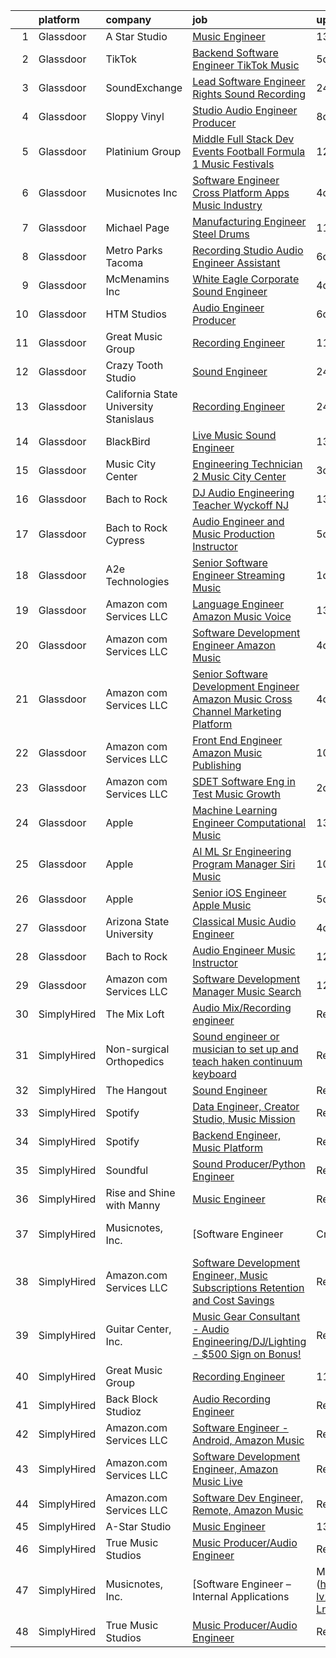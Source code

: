 

|    | platform    | company                                | job                                                                                                                                                                                                                                                                                                                                                                                                                                                                                                                                                                                                                                                                                                                                                                                                                                                                                                                                                                                                                                                                                                                                                                                                                                                                                                                                                                                                                                                    | update_time   | location            |
|---:|:------------|:---------------------------------------|:-------------------------------------------------------------------------------------------------------------------------------------------------------------------------------------------------------------------------------------------------------------------------------------------------------------------------------------------------------------------------------------------------------------------------------------------------------------------------------------------------------------------------------------------------------------------------------------------------------------------------------------------------------------------------------------------------------------------------------------------------------------------------------------------------------------------------------------------------------------------------------------------------------------------------------------------------------------------------------------------------------------------------------------------------------------------------------------------------------------------------------------------------------------------------------------------------------------------------------------------------------------------------------------------------------------------------------------------------------------------------------------------------------------------------------------------------------|:--------------|:--------------------|
|  1 | Glassdoor   | A Star Studio                          | [Music Engineer](https://www.glassdoor.com/partner/jobListing.htm?pos=106&ao=1136043&s=58&guid=00000182a571650c9eefc78cc93265fb&src=GD_JOB_AD&t=SR&vt=w&ea=1&cs=1_ac06a0e6&cb=1660633048781&jobListingId=1008048004716&jrtk=3-0-1gain2pe8ihm9801-1gain2peni4kq800-b5e8a5c94d0f1b15-)                                                                                                                                                                                                                                                                                                                                                                                                                                                                                                                                                                                                                                                                                                                                                                                                                                                                                                                                                                                                                                                                                                                                                                   | 13d           | Dallas, TX          |
|  2 | Glassdoor   | TikTok                                 | [Backend Software Engineer   TikTok Music](https://www.glassdoor.com/partner/jobListing.htm?pos=114&ao=1136043&s=58&guid=00000182a571650c9eefc78cc93265fb&src=GD_JOB_AD&t=SR&vt=w&cs=1_6bfc1c74&cb=1660633048782&jobListingId=1008065046365&jrtk=3-0-1gain2pe8ihm9801-1gain2peni4kq800-ecb656070aca98b9-)                                                                                                                                                                                                                                                                                                                                                                                                                                                                                                                                                                                                                                                                                                                                                                                                                                                                                                                                                                                                                                                                                                                                              | 5d            | Mountain View, CA   |
|  3 | Glassdoor   | SoundExchange                          | [Lead Software Engineer  Rights Sound Recording ](https://www.glassdoor.com/partner/jobListing.htm?pos=121&ao=1136043&s=58&guid=00000182a571650c9eefc78cc93265fb&src=GD_JOB_AD&t=SR&vt=w&cs=1_139c205a&cb=1660633048785&jobListingId=1008071807412&jrtk=3-0-1gain2pe8ihm9801-1gain2peni4kq800-b6c59cac365880ba-)                                                                                                                                                                                                                                                                                                                                                                                                                                                                                                                                                                                                                                                                                                                                                                                                                                                                                                                                                                                                                                                                                                                                       | 24h           | Remote              |
|  4 | Glassdoor   | Sloppy Vinyl                           | [Studio Audio Engineer Producer](https://www.glassdoor.com/partner/jobListing.htm?pos=110&ao=1136043&s=58&guid=00000182a571650c9eefc78cc93265fb&src=GD_JOB_AD&t=SR&vt=w&ea=1&cs=1_2161fc8d&cb=1660633048781&jobListingId=1008058941149&jrtk=3-0-1gain2pe8ihm9801-1gain2peni4kq800-e48880e05b7ba1a4-)                                                                                                                                                                                                                                                                                                                                                                                                                                                                                                                                                                                                                                                                                                                                                                                                                                                                                                                                                                                                                                                                                                                                                   | 8d            | Clifton, NJ         |
|  5 | Glassdoor   | Platinium Group                        | [Middle Full Stack Dev   Events  Football  Formula 1  Music Festivals    ](https://www.glassdoor.com/partner/jobListing.htm?pos=126&ao=1136043&s=58&guid=00000182a571650c9eefc78cc93265fb&src=GD_JOB_AD&t=SR&vt=w&cs=1_3d721511&cb=1660633048786&jobListingId=1008049379681&jrtk=3-0-1gain2pe8ihm9801-1gain2peni4kq800-49fd4225bf218689-)                                                                                                                                                                                                                                                                                                                                                                                                                                                                                                                                                                                                                                                                                                                                                                                                                                                                                                                                                                                                                                                                                                              | 12d           | Monaco, CA          |
|  6 | Glassdoor   | Musicnotes  Inc                        | [Software Engineer   Cross Platform Apps   Music Industry](https://www.glassdoor.com/partner/jobListing.htm?pos=102&ao=1110586&s=58&guid=00000182a571650c9eefc78cc93265fb&src=GD_JOB_AD&t=SR&vt=w&ea=1&cs=1_d2766a02&cb=1660633048781&jobListingId=1008067368242&cpc=BAB9AA3F436D8911&jrtk=3-0-1gain2pe8ihm9801-1gain2peni4kq800-e171e5a85bb6462c--6NYlbfkN0AzOvrGu_UugWgn3GqKRF9Dlu_Ew02IZ-2nOt7BxrJX_T9UyePuI4_eSA9dYE24Ro-DFYisjcrrJvnhkC_jcplk_fuPq1eQhYKVGE5Yr45F8QB9Fb0xbh6VTVKyPOCp_L9i2wi79_pybUfwGBDH2ZiKUA5hML8qZIM2-j4Va3zVneCVXGMXCBsvE2VvOh0Jj7CpxDbcvCTkszSqUatary_kpoJM_xWq_sO5jFyQP0Co0rxBuC3mVWkJCN1WIE5NCR9g5PP5rPqpoPga0Z6NE32agTPPi88NfS0y69Q7ALlckmYp-4UTsNuGalQAdtAIumL2GN5SRKa6FVwsprBm9Qp8CKNQeyD_xMdMvIjdda9sRG_fuRCM0jUNnGBxnwCMYxgU--HbqkvvL0_h_qRFrpXPWi-nmbpgMFMtVWBRdAcg5nmVlXUizLditXV6SGQoJ8Ia3AWk682oReFFms1_nFHSiGDrGAwu1lBhEvdBkU5Az-KLE1mH5s1_jctkaK8q8oQ%3D)                                                                                                                                                                                                                                                                                                                                                                                                                                                                                                                                                      | 4d            | Remote              |
|  7 | Glassdoor   | Michael Page                           | [Manufacturing Engineer   Steel Drums](https://www.glassdoor.com/partner/jobListing.htm?pos=105&ao=1110586&s=58&guid=00000182a571650c9eefc78cc93265fb&src=GD_JOB_AD&t=SR&vt=w&cs=1_3bc9f23d&cb=1660633048781&jobListingId=1008053322257&cpc=6FC5BA77C9A4CD78&jrtk=3-0-1gain2pe8ihm9801-1gain2peni4kq800-edfb8b6e14f62930--6NYlbfkN0BR3ykMnr3Vw97HK5IC0i9Uo32NXohanwqRY-CI8z69bj_uxQ_6yc1JTvRvHNPil3n-aAZPEB_V2_C3Xteggm8USnoyjokMdAX7PMJAGyeqrRb0SgM_e3teYuvhdw07UmODkJ_SFaJoJlontiBYfrHBy-sRK9hLMXtFv4vxRofVbBfLCNfCBYZYzyPG5kXZZdFFOmNnL_yX_TU1Bv7nH9zZjL_C22uFz5vT8GG9A3J6k4itgifRQ3iU6wL8XIkmGA8a0sJD12M3qGnxCkvbzGrvJZdW_9PXMwNrJMrz0W4O2IH0DaUx1W3u6iOXxx2HEiG8X02VOhMbF7xnONLnhlsVW5O8NjQr2KetYFZ0FRos-hvIarSvOEO9noG-5L7FaVV9L4gT-MzEINlap0va-sJ_G3FFsukzxfa_i5kN39goOZ4r1udoi113HRBT9_KRzbEGdi3y9ZcXJeMK7NXGypKkeozNTfCD_elaDSwnY9sZlXksbeliBkB09FYqx5yjnpGbCpHBIFZJq1Ss15_kqejdvsWMNm2wnTq4nTIXGF2-pnPEnFTAjIcXb3fJIZXuXe9XTFkLqaNPtzf8J1wVodsWX-wa9_qQGasr_IY-__YR6p0DEtEd3lc1fIOTbFptly7qrxGjTWpZbVuwYd3DZbP6DXlsOtb-JkYqa6xWllAqIkKn5N7H7Y88d7bZ3DUm6mkT5PfGnN-2UlaaeuWe5GmtSIoz-ZOzXfikSOXRxrDcCAzQC_qW29Jo7n8_QUQ5NKx-dz0u-zkTzCnby60zN-0nZXoR5KV7mqSivmUioYi4_9oithRN7OSIjVSmJnQNI9YTDD0-A3y35Es39R2mwrnhdH5zgCJooqceSue4rkJ727ynC6D0bTXhluuAowU509O9v8go_id3eJVUGBlaBReq_3X-RQ9f_KywBP0ZnCJ6aWANR5jFyXT2BpndVoQ9w_X5emuCWFwN6tpZckBD8AQ_FnwY-KeuSQqT1uCxe0adyt7LW2D1SJN_HWM-Ad4lg07qRajmJU95uIuF6iJ8MAvFHeEXTatW_YJQEPxtaRFNQA%3D%3D) | 11d           | Cicero, IL          |
|  8 | Glassdoor   | Metro Parks Tacoma                     | [Recording Studio   Audio Engineer   Assistant](https://www.glassdoor.com/partner/jobListing.htm?pos=129&ao=1136043&s=58&guid=00000182a571650c9eefc78cc93265fb&src=GD_JOB_AD&t=SR&vt=w&cs=1_baca188d&cb=1660633048787&jobListingId=1008063971098&jrtk=3-0-1gain2pe8ihm9801-1gain2peni4kq800-82c3ab8a888c22a7-)                                                                                                                                                                                                                                                                                                                                                                                                                                                                                                                                                                                                                                                                                                                                                                                                                                                                                                                                                                                                                                                                                                                                         | 6d            | Tacoma, WA          |
|  9 | Glassdoor   | McMenamins  Inc                        | [White Eagle Corporate Sound Engineer](https://www.glassdoor.com/partner/jobListing.htm?pos=120&ao=1136043&s=58&guid=00000182a571650c9eefc78cc93265fb&src=GD_JOB_AD&t=SR&vt=w&cs=1_d808c5b6&cb=1660633048785&jobListingId=1008067513994&jrtk=3-0-1gain2pe8ihm9801-1gain2peni4kq800-44081700c6343591-)                                                                                                                                                                                                                                                                                                                                                                                                                                                                                                                                                                                                                                                                                                                                                                                                                                                                                                                                                                                                                                                                                                                                                  | 4d            | Portland, OR        |
| 10 | Glassdoor   | HTM Studios                            | [Audio Engineer Producer](https://www.glassdoor.com/partner/jobListing.htm?pos=101&ao=1110586&s=58&guid=00000182a571650c9eefc78cc93265fb&src=GD_JOB_AD&t=SR&vt=w&ea=1&cs=1_f46bc6a5&cb=1660633048780&jobListingId=1008063619521&cpc=ACBF47B84C432121&jrtk=3-0-1gain2pe8ihm9801-1gain2peni4kq800-0dec2d4836b1de11--6NYlbfkN0CtwOkgDuej6vPfWODMxjOIyNEohQmdYMppGq8y8dOpBhDQGscm3dodbKVz4jiX1IL67KQBDqLBm5CSTQZqV8snccYItyolMSR3JtM3WF1I0reHcvayjVlXaYodr9_ZotvennqQshecNkkRECI35cpMZt8lZG7OYBm7VLQFpImeKGql615DMCd1sdobPA-8s_bcLtsA02uti7xWtXNO3vVBoNgeznTPyhYUAdhbxictjpWr2N9uShTsr6lk4g8dGI5M_4OLsu083HB84zOOoPPyNMUVFEAD8FB4eEi2wEX3OnE53hs4IPZnZQVrzaOxD3gsUW5R_gM9rytBz2eTHbHY3WWFewb_S8Tr5Uc8wt5hbT5RcE5g5IfSTTx3NqromArnLNpK7DmnbWYH-_xzs0wssu36ac6qXmF9HBVqteDasdYpfGXWWaYxaLLJNeO7xkH1Hv3mD5WZbU_ngd-LkWAwJrqQEiFJkD9myEGGMZHWO2MlcaiS1HBDr8yIp74wlXr8mnxcC2L_ww%3D%3D)                                                                                                                                                                                                                                                                                                                                                                                                                                                                                                                                                                         | 6d            | Reading, PA         |
| 11 | Glassdoor   | Great Music Group                      | [Recording Engineer](https://www.glassdoor.com/partner/jobListing.htm?pos=107&ao=1136043&s=58&guid=00000182a571650c9eefc78cc93265fb&src=GD_JOB_AD&t=SR&vt=w&ea=1&cs=1_0d8e068f&cb=1660633048781&jobListingId=1008053472141&jrtk=3-0-1gain2pe8ihm9801-1gain2peni4kq800-feae6516db0998b8-)                                                                                                                                                                                                                                                                                                                                                                                                                                                                                                                                                                                                                                                                                                                                                                                                                                                                                                                                                                                                                                                                                                                                                               | 11d           | Minneapolis, MN     |
| 12 | Glassdoor   | Crazy Tooth Studio                     | [Sound Engineer](https://www.glassdoor.com/partner/jobListing.htm?pos=108&ao=1136043&s=58&guid=00000182a571650c9eefc78cc93265fb&src=GD_JOB_AD&t=SR&vt=w&ea=1&cs=1_197594c2&cb=1660633048781&jobListingId=1008072463616&jrtk=3-0-1gain2pe8ihm9801-1gain2peni4kq800-f5d2c4a718942a67-)                                                                                                                                                                                                                                                                                                                                                                                                                                                                                                                                                                                                                                                                                                                                                                                                                                                                                                                                                                                                                                                                                                                                                                   | 24h           | Reno, NV            |
| 13 | Glassdoor   | California State University Stanislaus | [Recording Engineer](https://www.glassdoor.com/partner/jobListing.htm?pos=123&ao=1136043&s=58&guid=00000182a571650c9eefc78cc93265fb&src=GD_JOB_AD&t=SR&vt=w&cs=1_d7eada0b&cb=1660633048785&jobListingId=1008072092650&jrtk=3-0-1gain2pe8ihm9801-1gain2peni4kq800-c45e8aecef8da5d2-)                                                                                                                                                                                                                                                                                                                                                                                                                                                                                                                                                                                                                                                                                                                                                                                                                                                                                                                                                                                                                                                                                                                                                                    | 24h           | Turlock, CA         |
| 14 | Glassdoor   | BlackBird                              | [Live Music Sound Engineer](https://www.glassdoor.com/partner/jobListing.htm?pos=111&ao=1136043&s=58&guid=00000182a571650c9eefc78cc93265fb&src=GD_JOB_AD&t=SR&vt=w&ea=1&cs=1_cc514547&cb=1660633048782&jobListingId=1008048367820&jrtk=3-0-1gain2pe8ihm9801-1gain2peni4kq800-5c5b644b3c663163-)                                                                                                                                                                                                                                                                                                                                                                                                                                                                                                                                                                                                                                                                                                                                                                                                                                                                                                                                                                                                                                                                                                                                                        | 13d           | Atlanta, GA         |
| 15 | Glassdoor   | Music City Center                      | [Engineering Technician 2   Music City Center](https://www.glassdoor.com/partner/jobListing.htm?pos=128&ao=1136043&s=58&guid=00000182a571650c9eefc78cc93265fb&src=GD_JOB_AD&t=SR&vt=w&ea=1&cs=1_e60f3777&cb=1660633048787&jobListingId=1008068900659&jrtk=3-0-1gain2pe8ihm9801-1gain2peni4kq800-5e3ffd11ee30c8d5-)                                                                                                                                                                                                                                                                                                                                                                                                                                                                                                                                                                                                                                                                                                                                                                                                                                                                                                                                                                                                                                                                                                                                     | 3d            | Nashville, TN       |
| 16 | Glassdoor   | Bach to Rock                           | [DJ   Audio Engineering Teacher  Wyckoff NJ](https://www.glassdoor.com/partner/jobListing.htm?pos=125&ao=1136043&s=58&guid=00000182a571650c9eefc78cc93265fb&src=GD_JOB_AD&t=SR&vt=w&ea=1&cs=1_d42a3c30&cb=1660633048786&jobListingId=1008048497319&jrtk=3-0-1gain2pe8ihm9801-1gain2peni4kq800-1f4e2bf040ab0347-)                                                                                                                                                                                                                                                                                                                                                                                                                                                                                                                                                                                                                                                                                                                                                                                                                                                                                                                                                                                                                                                                                                                                       | 13d           | Wyckoff, NJ         |
| 17 | Glassdoor   | Bach to Rock Cypress                   | [Audio Engineer and Music Production Instructor](https://www.glassdoor.com/partner/jobListing.htm?pos=119&ao=1136043&s=58&guid=00000182a571650c9eefc78cc93265fb&src=GD_JOB_AD&t=SR&vt=w&ea=1&cs=1_f5cdbdcf&cb=1660633048785&jobListingId=1008065309403&jrtk=3-0-1gain2pe8ihm9801-1gain2peni4kq800-35a1e42543f182e4-)                                                                                                                                                                                                                                                                                                                                                                                                                                                                                                                                                                                                                                                                                                                                                                                                                                                                                                                                                                                                                                                                                                                                   | 5d            | Cypress, TX         |
| 18 | Glassdoor   | A2e Technologies                       | [Senior Software Engineer  Streaming Music ](https://www.glassdoor.com/partner/jobListing.htm?pos=127&ao=1136043&s=58&guid=00000182a571650c9eefc78cc93265fb&src=GD_JOB_AD&t=SR&vt=w&ea=1&cs=1_6f66989c&cb=1660633048787&jobListingId=1008070692080&jrtk=3-0-1gain2pe8ihm9801-1gain2peni4kq800-d22245dfa3e12a86-)                                                                                                                                                                                                                                                                                                                                                                                                                                                                                                                                                                                                                                                                                                                                                                                                                                                                                                                                                                                                                                                                                                                                       | 1d            | Seattle, WA         |
| 19 | Glassdoor   | Amazon com Services LLC                | [Language Engineer  Amazon Music  Voice](https://www.glassdoor.com/partner/jobListing.htm?pos=115&ao=1136043&s=58&guid=00000182a571650c9eefc78cc93265fb&src=GD_JOB_AD&t=SR&vt=w&cs=1_5e9df61b&cb=1660633048782&jobListingId=1008048008268&jrtk=3-0-1gain2pe8ihm9801-1gain2peni4kq800-58306a1d4621ba2e-)                                                                                                                                                                                                                                                                                                                                                                                                                                                                                                                                                                                                                                                                                                                                                                                                                                                                                                                                                                                                                                                                                                                                                | 13d           | San Francisco, CA   |
| 20 | Glassdoor   | Amazon com Services LLC                | [Software Development Engineer   Amazon Music](https://www.glassdoor.com/partner/jobListing.htm?pos=117&ao=1136043&s=58&guid=00000182a571650c9eefc78cc93265fb&src=GD_JOB_AD&t=SR&vt=w&cs=1_4b4ee10d&cb=1660633048782&jobListingId=1008067382236&jrtk=3-0-1gain2pe8ihm9801-1gain2peni4kq800-bd45326ef4d2694f-)                                                                                                                                                                                                                                                                                                                                                                                                                                                                                                                                                                                                                                                                                                                                                                                                                                                                                                                                                                                                                                                                                                                                          | 4d            | San Francisco, CA   |
| 21 | Glassdoor   | Amazon com Services LLC                | [Senior Software Development Engineer   Amazon Music  Cross Channel Marketing Platform](https://www.glassdoor.com/partner/jobListing.htm?pos=122&ao=1136043&s=58&guid=00000182a571650c9eefc78cc93265fb&src=GD_JOB_AD&t=SR&vt=w&cs=1_aec174de&cb=1660633048785&jobListingId=1008066910045&jrtk=3-0-1gain2pe8ihm9801-1gain2peni4kq800-d5a92c0d2ec6f85f-)                                                                                                                                                                                                                                                                                                                                                                                                                                                                                                                                                                                                                                                                                                                                                                                                                                                                                                                                                                                                                                                                                                 | 4d            | San Francisco, CA   |
| 22 | Glassdoor   | Amazon com Services LLC                | [Front End Engineer  Amazon Music Publishing](https://www.glassdoor.com/partner/jobListing.htm?pos=113&ao=1136043&s=58&guid=00000182a571650c9eefc78cc93265fb&src=GD_JOB_AD&t=SR&vt=w&cs=1_a3d0e9d5&cb=1660633048782&jobListingId=1008054946280&jrtk=3-0-1gain2pe8ihm9801-1gain2peni4kq800-c4bf362ca12caeb6-)                                                                                                                                                                                                                                                                                                                                                                                                                                                                                                                                                                                                                                                                                                                                                                                                                                                                                                                                                                                                                                                                                                                                           | 10d           | San Francisco, CA   |
| 23 | Glassdoor   | Amazon com Services LLC                | [SDET  Software Eng in Test  Music Growth](https://www.glassdoor.com/partner/jobListing.htm?pos=116&ao=1136043&s=58&guid=00000182a571650c9eefc78cc93265fb&src=GD_JOB_AD&t=SR&vt=w&cs=1_47bcc133&cb=1660633048782&jobListingId=1008069543759&jrtk=3-0-1gain2pe8ihm9801-1gain2peni4kq800-01ef90ed90cfbf63-)                                                                                                                                                                                                                                                                                                                                                                                                                                                                                                                                                                                                                                                                                                                                                                                                                                                                                                                                                                                                                                                                                                                                              | 2d            | Remote              |
| 24 | Glassdoor   | Apple                                  | [Machine Learning Engineer  Computational Music](https://www.glassdoor.com/partner/jobListing.htm?pos=112&ao=1136043&s=58&guid=00000182a571650c9eefc78cc93265fb&src=GD_JOB_AD&t=SR&vt=w&cs=1_b35e877a&cb=1660633048782&jobListingId=1008049061568&jrtk=3-0-1gain2pe8ihm9801-1gain2peni4kq800-4f513298a406a298-)                                                                                                                                                                                                                                                                                                                                                                                                                                                                                                                                                                                                                                                                                                                                                                                                                                                                                                                                                                                                                                                                                                                                        | 13d           | Portland, OR        |
| 25 | Glassdoor   | Apple                                  | [AI ML   Sr Engineering Program Manager  Siri Music](https://www.glassdoor.com/partner/jobListing.htm?pos=104&ao=1110586&s=58&guid=00000182a571650c9eefc78cc93265fb&src=GD_JOB_AD&t=SR&vt=w&cs=1_1ab8e77a&cb=1660633048781&jobListingId=1008054989410&cpc=654405A9B1E0A9F5&jrtk=3-0-1gain2pe8ihm9801-1gain2peni4kq800-af8115f09d096882--6NYlbfkN0BvKrLyj5gPmtZO9T8euul8TCxuuKNOtzRJOomxnwSEodTz2Bc-sPZl1dBMH13w-jM0GZVXWV5oHLwBKsVM8mHxI8PR3ulAk6jBWR7-ex9GXgECDx8jiLfTALryxx4fHvaV8osttRisAoBV9UbfFrSCKHM8ONUzTmNjPFw9NfjLx2sc-e2UE4UelMAW5SE0ntxm5DcwByMhRRNaW8c5uveoFkWzlFXf5A-RzyY41L3g5fwkV7ObEaSsk1CHiVIaSXOctHS4y2FaxBw226v1n12JfPOO0u4i1KsgPFyJdRMzT4PrTZop41J7kI1kLd4-6SEGYu_unYR7enJp9XnaepFssGKUPlMx0NqZcX1BhENrWTrkQstKJtzbkHCcf-RBp_8ZyzfW2zaMNLAUNiSyFLAzpxnSPVUyfa1xw1edHCrJ2CctgMRbs83le-CkxIfkTUxehbbYf_2BAVgn2_b0GxBsldUqtwEXgHlvfegktxCd5XIqt7LWeVvFRG9bWZFL1ec1OiK1kv5ts3204qUYVQKq0fG1nIveeruaq31343a4rx2lopLNyWlpbcBbUKO-k3MIJ80nQE2VwrirejiEsqH19nf_onbSl8wRe0-6mt0tfQ_-8LP1ioKClPCiMIBFJzYGOWhQjrVO_sMG52rxcVwJCMT8inll1Ok8soXvkBv71kfLFwP9jHzyO9NkMt8LAzrABkjv697upLCX39-DpM7qEWVaF2n18n3nXGEKyrzq-_ofIGNVuhry3ZBHBeSZUADH5ruQb5zAt4xsLHFHWofNebOxMFoFXqw182XT4L7_3ikPjP8kmw5H6fe7T8wM-mVLOzE80CbBER-oJlIJCWDBG8DTXdP_85_VqUw4-AGroZCTeZdWHkWqQ6jwx4kw-a4EXD-rGTgtBHqFbL_GS8AniTD_2lJUMYIOnn8p5PDJj82JnGSwRDT5tgI6RUbUWPatrecBphHROu3r-4xJh1QYSmvOYARTbFg%3D)                                                                 | 10d           | Seattle, WA         |
| 26 | Glassdoor   | Apple                                  | [Senior iOS Engineer   Apple Music](https://www.glassdoor.com/partner/jobListing.htm?pos=103&ao=1110586&s=58&guid=00000182a571650c9eefc78cc93265fb&src=GD_JOB_AD&t=SR&vt=w&cs=1_8cbd74b6&cb=1660633048780&jobListingId=1008064549089&cpc=3BA4CE39D5B5DEF5&jrtk=3-0-1gain2pe8ihm9801-1gain2peni4kq800-7c3ed05e2b57e801--6NYlbfkN0BvKrLyj5gPmtZO9T8euul8TCxuuKNOtzRJOomxnwSEodTz2Bc-sPZlFpP0h5lDivpYKMBYJ4r5YsqMzYy8kxwqICeM5GQPVqtgxPbhR42n8DHIt0nX2gK3mbqQYP9kE-qW2Da6t10htjSS06NJXI98hAHwgGDauF4BK7uFs0mVMbfyvaltSVJwuBpBhQTg4PKnS7bt_cfOASP4fzsW-Ym2RrTOGDNDuLSgGARiVzRVfbsIuhgsap3wvhVIzOMaa5179GAObGptqc16YtpPdsHXHtRcsg0NSXXPYvcs1LuTwQAqVwsZlvHdyz4a9jC1C2CJjOb2d2BmAV9pG-EN_BpAFgN6FJyIzhLwDF2QPQiQrJrhxrg84QSLdbv4XI8UQNzAbVaFqtgy3CwAV4OINCX5l9FqO2XF-P2v8zqedSg1OVV1vDbMn5koKUGrIiqbAbO1gktAOhc1UzHaLafwbhZhEZvHaJ-zOZ0xCadgYE_mib1QtRGlzQZ8_Aq7FK1vb4hBLtjiaWoEejfDnJoNG0C3MZGrju3bqRtU-0GAV0nOfWV7ZzFvJRMxs30vhSt101RCMP_agkGtwlsveIlpvMYOIZZMNMXUTV_-vlBHdRltt9IsuclXyvyzvquj61PsOmudHDSoerCiHLffwR7M0zWXvkJVLoMzBBcaK6v4HOx6RfYMbl1qm4mZQShyA6nEPOsrF4tJCvY5yxPlxE-b_nya-k0uXbR9uVGHOjtt-M2rDawv4Fz0bVtF46-LCIOZNFzvaoF-ZDadmx0KWUNUxIDGC488ANG_GHRgw3s98uO2uj-_l-iFvHo3I6cIWKemchOdyO475zGtfVE55ecgNupifuFrIJqX92e2wYXCRIBwCPajyEMxnCzHdXCGlbSaCSYtLg3cZE8-__AMAUfub5oEesZbGT2LzW_obfBSwSPdvs05TIAgqyJkhLPm9YXK4bUuPsHT8Ad5Ndv2e4x-jRRm)                                                                                                | 5d            | New York, NY        |
| 27 | Glassdoor   | Arizona State University               | [Classical Music Audio Engineer](https://www.glassdoor.com/partner/jobListing.htm?pos=109&ao=1136043&s=58&guid=00000182a571650c9eefc78cc93265fb&src=GD_JOB_AD&t=SR&vt=w&cs=1_e1afd9a7&cb=1660633048781&jobListingId=1008067160129&jrtk=3-0-1gain2pe8ihm9801-1gain2peni4kq800-121832ac7e6dd511-)                                                                                                                                                                                                                                                                                                                                                                                                                                                                                                                                                                                                                                                                                                                                                                                                                                                                                                                                                                                                                                                                                                                                                        | 4d            | Phoenix, AZ         |
| 28 | Glassdoor   | Bach to Rock                           | [Audio Engineer Music Instructor](https://www.glassdoor.com/partner/jobListing.htm?pos=118&ao=1136043&s=58&guid=00000182a571650c9eefc78cc93265fb&src=GD_JOB_AD&t=SR&vt=w&ea=1&cs=1_38edba98&cb=1660633048783&jobListingId=1008050480826&jrtk=3-0-1gain2pe8ihm9801-1gain2peni4kq800-729fc9190b7e315d-)                                                                                                                                                                                                                                                                                                                                                                                                                                                                                                                                                                                                                                                                                                                                                                                                                                                                                                                                                                                                                                                                                                                                                  | 12d           | Leesburg, VA        |
| 29 | Glassdoor   | Amazon com Services LLC                | [Software Development Manager  Music Search](https://www.glassdoor.com/partner/jobListing.htm?pos=124&ao=1136043&s=58&guid=00000182a571650c9eefc78cc93265fb&src=GD_JOB_AD&t=SR&vt=w&cs=1_81001448&cb=1660633048786&jobListingId=1008049353961&jrtk=3-0-1gain2pe8ihm9801-1gain2peni4kq800-9ab4fdba88da462b-)                                                                                                                                                                                                                                                                                                                                                                                                                                                                                                                                                                                                                                                                                                                                                                                                                                                                                                                                                                                                                                                                                                                                            | 12d           | San Francisco, CA   |
| 30 | SimplyHired | The Mix Loft                           | [Audio Mix/Recording engineer](https://www.simplyhired.com/job/rIGHsg24O55jJJ8A9DMRFO6VT6NUvTOsIHmD2TpNycdZI4evhs-lig?q=music+engineer)                                                                                                                                                                                                                                                                                                                                                                                                                                                                                                                                                                                                                                                                                                                                                                                                                                                                                                                                                                                                                                                                                                                                                                                                                                                                                                                | Recently      | Quincy, MA          |
| 31 | SimplyHired | Non-surgical Orthopedics               | [Sound engineer or musician to set up and teach haken continuum keyboard](https://www.simplyhired.com/job/7y5RxfWgvBhvD5ARANj7xR1wS24g3fPvxpYIHCnLHOc6p5-BJXdA0g?q=music+engineer)                                                                                                                                                                                                                                                                                                                                                                                                                                                                                                                                                                                                                                                                                                                                                                                                                                                                                                                                                                                                                                                                                                                                                                                                                                                                     | Recently      | Hicksville, NY      |
| 32 | SimplyHired | The Hangout                            | [Sound Engineer](https://www.simplyhired.com/job/pPtma4KfpJL8yv0IV160PCctZ7zJieTNPnwDrISJ5-REzhgDQyRTVw?q=music+engineer)                                                                                                                                                                                                                                                                                                                                                                                                                                                                                                                                                                                                                                                                                                                                                                                                                                                                                                                                                                                                                                                                                                                                                                                                                                                                                                                              | Recently      | Myrtle Beach, SC    |
| 33 | SimplyHired | Spotify                                | [Data Engineer, Creator Studio, Music Mission](https://www.simplyhired.com/job/gx6_0Pe4pjCb2iMDm-oEabY8egsyZ1Ii5bgjJRk6_cKJ1o2Hf2rTOA?q=music+engineer)                                                                                                                                                                                                                                                                                                                                                                                                                                                                                                                                                                                                                                                                                                                                                                                                                                                                                                                                                                                                                                                                                                                                                                                                                                                                                                | Recently      | New York, NY        |
| 34 | SimplyHired | Spotify                                | [Backend Engineer, Music Platform](https://www.simplyhired.com/job/nIPyRdTB5ftG7eqSVZz9088FURn9aCXFybWlDF9QQIgoOCayNLOirw?q=music+engineer)                                                                                                                                                                                                                                                                                                                                                                                                                                                                                                                                                                                                                                                                                                                                                                                                                                                                                                                                                                                                                                                                                                                                                                                                                                                                                                            | Recently      | New York, NY        |
| 35 | SimplyHired | Soundful                               | [Sound Producer/Python Engineer](https://www.simplyhired.com/job/fKwTfqRWVzhZJJT6yoybTUB5_pL76wxlddnu6kqy2_naoU7JVaHVBQ?q=music+engineer)                                                                                                                                                                                                                                                                                                                                                                                                                                                                                                                                                                                                                                                                                                                                                                                                                                                                                                                                                                                                                                                                                                                                                                                                                                                                                                              | Recently      | Remote              |
| 36 | SimplyHired | Rise and Shine with Manny              | [Music Engineer](https://www.simplyhired.com/job/fAvmSbF5ztttx11D3hBpENjUOKqrfi-uhfuAio1Ywpm1s6BK1t2KDg?q=music+engineer)                                                                                                                                                                                                                                                                                                                                                                                                                                                                                                                                                                                                                                                                                                                                                                                                                                                                                                                                                                                                                                                                                                                                                                                                                                                                                                                              | Recently      | McAllen, TX         |
| 37 | SimplyHired | Musicnotes, Inc.                       | [Software Engineer | Cross-Platform Apps | Music Industry](https://www.simplyhired.com/job/k8E4fg8SWWqgvPsk4kBA2CqJDhhUZAmYysUfvRGHibz7cVQEY9wzyw?q=music+engineer)                                                                                                                                                                                                                                                                                                                                                                                                                                                                                                                                                                                                                                                                                                                                                                                                                                                                                                                                                                                                                                                                                                                                                                                                                                                                                    | 4d            | Remote              |
| 38 | SimplyHired | Amazon.com Services LLC                | [Software Development Engineer, Music Subscriptions Retention and Cost Savings](https://www.simplyhired.com/job/9h38VFyEI3JMLD0H4nqsw3pBt5h-TAtcRvMyq9CZsM-Hang_JRILeQ?q=music+engineer)                                                                                                                                                                                                                                                                                                                                                                                                                                                                                                                                                                                                                                                                                                                                                                                                                                                                                                                                                                                                                                                                                                                                                                                                                                                               | Recently      | Remote +2 locations |
| 39 | SimplyHired | Guitar Center, Inc.                    | [Music Gear Consultant - Audio Engineering/DJ/Lighting - $500 Sign on Bonus!](https://www.simplyhired.com/job/A1q2-hoFBf33n2hzvrtqJdUCpA-f5UgA83I6sNug1CkHmCGdLFdqzA?q=music+engineer)                                                                                                                                                                                                                                                                                                                                                                                                                                                                                                                                                                                                                                                                                                                                                                                                                                                                                                                                                                                                                                                                                                                                                                                                                                                                 | Recently      | Nashville, TN       |
| 40 | SimplyHired | Great Music Group                      | [Recording Engineer](https://www.simplyhired.com/job/KdtBz20qTjUZIp8oO0tR_6v4kEIhLgO5XK_RByszcRqXz1WmRjoiUg?q=music+engineer)                                                                                                                                                                                                                                                                                                                                                                                                                                                                                                                                                                                                                                                                                                                                                                                                                                                                                                                                                                                                                                                                                                                                                                                                                                                                                                                          | 11d           | Minneapolis, MN     |
| 41 | SimplyHired | Back Block Studioz                     | [Audio Recording Engineer](https://www.simplyhired.com/job/E9XdZFKsyLlrdKyh6J-3JnfGN4AMgI_FHBRoNBcxLpMc2m4WcPty4w?q=music+engineer)                                                                                                                                                                                                                                                                                                                                                                                                                                                                                                                                                                                                                                                                                                                                                                                                                                                                                                                                                                                                                                                                                                                                                                                                                                                                                                                    | Recently      | Brooklyn, NY        |
| 42 | SimplyHired | Amazon.com Services LLC                | [Software Engineer - Android, Amazon Music](https://www.simplyhired.com/job/QL7uYIpBrV4RTL9wYiQtqY09L16dihC9DkkQr6UlVCKT7sEpDdPuaQ?q=music+engineer)                                                                                                                                                                                                                                                                                                                                                                                                                                                                                                                                                                                                                                                                                                                                                                                                                                                                                                                                                                                                                                                                                                                                                                                                                                                                                                   | Recently      | Remote +1 location  |
| 43 | SimplyHired | Amazon.com Services LLC                | [Software Development Engineer, Amazon Music Live](https://www.simplyhired.com/job/mpgzgT6r885fjDF9t9oYbhMiUPQvAME3CQopjyPobkAI9WLjTXZnMg?q=music+engineer)                                                                                                                                                                                                                                                                                                                                                                                                                                                                                                                                                                                                                                                                                                                                                                                                                                                                                                                                                                                                                                                                                                                                                                                                                                                                                            | Recently      | Remote +1 location  |
| 44 | SimplyHired | Amazon.com Services LLC                | [Software Dev Engineer, Remote, Amazon Music](https://www.simplyhired.com/job/fv1Jkhm-7Q9Y6Y72X8w4OEhPK9EikT2ojLeD05ZDq4MN3uzS4Nn5hw?q=music+engineer)                                                                                                                                                                                                                                                                                                                                                                                                                                                                                                                                                                                                                                                                                                                                                                                                                                                                                                                                                                                                                                                                                                                                                                                                                                                                                                 | Recently      | Remote              |
| 45 | SimplyHired | A-Star Studio                          | [Music Engineer](https://www.simplyhired.com/job/RdaeId60Ue9oxOizVh_YqnRObvSqB0jKFDQ-OD7wq_ym8U6y6gfcLw?q=music+engineer)                                                                                                                                                                                                                                                                                                                                                                                                                                                                                                                                                                                                                                                                                                                                                                                                                                                                                                                                                                                                                                                                                                                                                                                                                                                                                                                              | 13d           | Dallas, TX          |
| 46 | SimplyHired | True Music Studios                     | [Music Producer/Audio Engineer](https://www.simplyhired.com/job/6Ue9ErnKmIN0CiGc6YNknqnXfYGF8umQarjiJIWuUQugqNcwh7iIIA?q=music+engineer)                                                                                                                                                                                                                                                                                                                                                                                                                                                                                                                                                                                                                                                                                                                                                                                                                                                                                                                                                                                                                                                                                                                                                                                                                                                                                                               | Recently      | Smithfield, RI      |
| 47 | SimplyHired | Musicnotes, Inc.                       | [Software Engineer – Internal Applications | Music Industry](https://www.simplyhired.com/job/CJj4BR8cQSu-lv26kchc9c99R6mB050UHH-Lnqgt3YQdfFX2vFlL3A?q=music+engineer)                                                                                                                                                                                                                                                                                                                                                                                                                                                                                                                                                                                                                                                                                                                                                                                                                                                                                                                                                                                                                                                                                                                                                                                                                                                                                  | 5d            | Remote              |
| 48 | SimplyHired | True Music Studios                     | [Music Producer/Audio Engineer](https://www.simplyhired.com/job/6Ue9ErnKmIN0CiGc6YNknqnXfYGF8umQarjiJIWuUQugqNcwh7iIIA?q=music+engineer)                                                                                                                                                                                                                                                                                                                                                                                                                                                                                                                                                                                                                                                                                                                                                                                                                                                                                                                                                                                                                                                                                                                                                                                                                                                                                                               | Recently      | Smithfield, RI      |